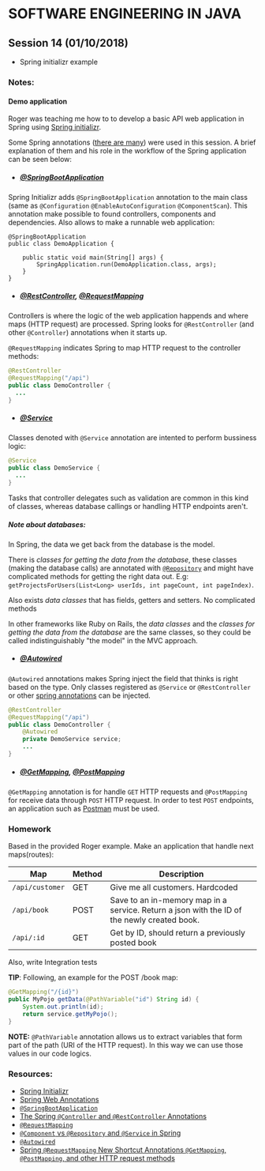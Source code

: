 # SOFTWARE ENGINEERING IN JAVA

## Session 14 (01/10/2018)

- Spring initializr example

### Notes:

#### Demo application
Roger was teaching me how to to develop a basic API web application in Spring using [Spring initializr][1].

Some Spring annotations ([there are many][2]) were used in this session. A brief explanation of them and his role in the workflow of the Spring application can be seen below:

- ##### [@SpringBootApplication][3]

Spring Initializr adds `@SpringBootApplication` annotation to the main class (same as `@Configuration` `@EnableAutoConfiguration` `@ComponentScan`). This annotation make possible to found controllers, components and dependencies. Also allows to make a runnable web application:
```
@SpringBootApplication
public class DemoApplication {

	public static void main(String[] args) {
		SpringApplication.run(DemoApplication.class, args);
	}
}
```

- ##### [@RestController][4], [@RequestMapping][5]

Controllers is where the logic of the web application happends and where maps (HTTP request) are processed. Spring looks for `@RestController` (and other `@Controller`) annotations when it starts up.

`@RequestMapping` indicates Spring to map HTTP request to the controller methods:

```java
@RestController
@RequestMapping("/api")
public class DemoController {
  ...
}
```

- ##### [@Service][6]

Classes denoted with `@Service` annotation are intented to perform bussiness logic:
```java
@Service
public class DemoService {
  ...
}
```
Tasks that controller delegates such as validation are common in this kind of classes, whereas database callings or handling HTTP endpoints aren't.

##### Note about databases:
In Spring, the data we get back from the database is the model.

There is _classes for getting the data from the database_, these classes (making the database calls) are annotated with [`@Repository`][6] and might have complicated methods for getting the right data out. E.g: `getProjectsForUsers(List<Long> userIds, int pageCount, int pageIndex)`.

Also exists _data classes_ that has fields, getters and setters. No complicated methods

In other frameworks like Ruby on Rails, the _data classes_ and the _classes for getting the data from the database_ are the same classes, so they could be called indistinguishably "the model" in the MVC approach.

- ##### [@Autowired][7]

`@Autowired` annotations makes Spring inject the field that thinks is right based on the type. Only classes registered as `@Service` or `@RestController` or other [spring annotations][2]  can be injected.
```java
@RestController
@RequestMapping("/api")
public class DemoController {
    @Autowired
    private DemoService service;
    ...
}
```

- ##### [@GetMapping][8], [@PostMapping][8]  

`@GetMapping` annotation is for handle `GET` HTTP requests and `@PostMapping` for receive data through `POST` HTTP request. In order to test `POST` endpoints, an application such as [Postman][10] must be used.


###  Homework

Based in the provided Roger example. Make an application that handle next maps(routes):

| Map | Method | Description |
|---|---|---|
|`/api/customer` |GET| Give me all customers. Hardcoded|
|`/api/book`| POST | Save to an in-memory map in a service. Return a json with the ID of the newly created book.|
|`/api/:id` |GET| Get by ID, should return a previously posted book|

Also, write Integration tests

**TIP**: Following, an example for the POST /book map:
```java
@GetMapping("/{id}")
public MyPojo getData(@PathVariable("id") String id) {
    System.out.println(id);
    return service.getMyPojo();
}
```

**NOTE:** `@PathVariable` annotation allows us to extract variables that form part of the path (URI of the HTTP request). In this way we can use those values in our code logics.

### Resources:
- [Spring Initializr][1]
- [Spring Web Annotations][2]
- [`@SpringBootApplication`][3]
- [The Spring `@Controller` and `@RestController` Annotations][4]
- [`@RequestMapping`][5]
- [`@Component` vs `@Repository` and `@Service` in Spring][6]
- [`@Autowired`][7]
- [Spring `@RequestMapping` New Shortcut Annotations `@GetMapping`, `@PostMapping`, and other HTTP request methods][8]

[1]: https://start.spring.io/
[2]: https://dzone.com/articles/a-guide-to-spring-framework-annotations
[3]: https://docs.spring.io/spring-boot/docs/current/reference/html/using-boot-using-springbootapplication-annotation.html
[4]: https://www.baeldung.com/spring-controller-vs-restcontroller
[5]: https://www.baeldung.com/spring-requestmapping
[6]: https://www.baeldung.com/spring-component-repository-service
[7]: https://www.baeldung.com/spring-autowire
[8]: https://www.baeldung.com/spring-new-requestmapping-shortcuts
[10]: https://www.getpostman.com/
